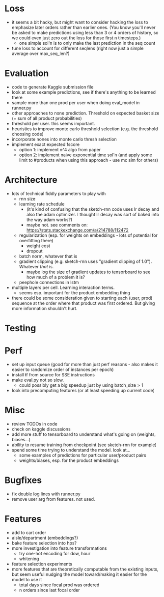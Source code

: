 # Loss

- it seems a bit hacky, but might want to consider hacking the loss to 
emphasize later orders rather than earlier ones. (You know you'll never
be asked to make predictions using less than 3 or 4 orders of history,
so we could even just zero out the loss for those first n timesteps.)
  - one simple sol'n is to only make the last prediction in the seq count
- tune loss to account for different seqlens (right now just a simple average over max_seq_len?)

# Evaluation
- code to generate Kaggle submission file
- look at some example predictions, see if there's anything to be learned there
- sample more than one prod per user when doing eval_model in runner.py
- other approaches to none prediction. Threshold on expected basket size (= sum of all product probabilities)
- threshold per user. this seems important.
- heuristics to improve monte carlo threshold selection (e.g. the threshold choosing code)
- incorporate nones into monte carlo thresh selection
- implement exact expected fscore
  - option 1: implement n^4 algo from paper
  - option 2: implement naive exponential time sol'n (and apply some limit to #products when using this approach - use mc sim for others)
  
# Architecture
- lots of technical fiddly parameters to play with
  - rnn size
  - learning rate schedule
    - (it's kind of confusing that the sketch-rnn code uses lr decay and also the adam
      optimizer. I thought lr decay was sort of baked into the way adam works?)
    - maybe not. see comments on: https://stats.stackexchange.com/a/214788/112472
  - regularization (esp. for weights on embeddings - lots of potential for overfitting there)
    - weight cost
    - dropout
  - batch norm, whatever that is
  - gradient clipping (e.g. sketch-rnn uses "gradient clipping of 1.0"). Whatever *that* is.
    - maybe log the size of gradient updates to tensorboard to see how much of a problem it is?
  - peephole connections in lstm
- multiple layers per cell. Learning interaction terms.
  - seems esp. important for the product embedding thing
- there could be some consideration given to starting each (user, prod)
  sequence at the order where that product was first ordered. But 
  giving more information shouldn't hurt.

# Testing

# Perf
- set up input queue (good for more than just perf reasons - also makes it easier to randomize order of instances per epoch)
- install tf from source for SSE instructions
- make eval.py not so slow.
  - could possibly get a big speedup just by using batch_size > 1
- look into precomputing features (or at least speeding up current code)

# Misc
- review TODOs in code
- check on kaggle discussions
- add more stuff to tensorboard to understand what's going on (weights, biases...)
- ability to resume training from checkpoint (see sketch-rnn for example)
- spend some time trying to understand the model. look at...
  - some examples of predictions for particular user/product pairs
  - weights/biases, esp. for the product embeddings

# Bugfixes
- fix double log lines with runner.py
- remove user arg from features. not used.

# Features
- add to cart order
- aisle/department (embeddings?)
- bake feature selection into hps?
- more investigation into feature transformations
   - try one-hot encoding for dow, hour
   - whitening
- feature selection experiments
- more features that are theoretically computable from the existing inputs, but
  seem useful nudging the model toward/making it easier for the model to use it
    - total days since focal prod was ordered
    - n orders since last focal order
